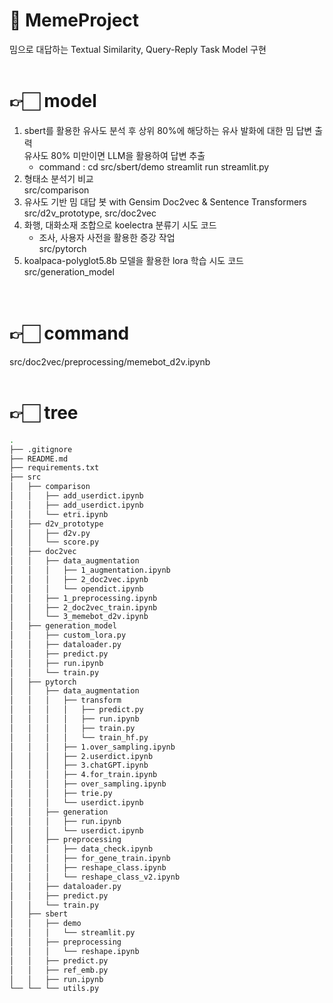 # 🤖 MemeProject
밈으로 대답하는 Textual Similarity, Query-Reply Task Model 구현<br><br>

# 👉🏻 model
1. sbert를 활용한 유사도 분석 후 상위 80%에 해당하는 유사 발화에 대한 밈 답변 출력<br>
    유사도 80% 미만이면 LLM을 활용하여 답변 추출
    - command : cd src/sbert/demo
        streamlit run streamlit.py
2. 형태소 분석기 비교<br>
    src/comparison<br>
3. 유사도 기반 밈 대답 봇 with Gensim Doc2vec & Sentence Transformers<br>
    src/d2v_prototype, src/doc2vec<br>
4. 화행, 대화소재 조합으로 koelectra 분류기 시도 코드<br>
    - 조사, 사용자 사전을 활용한 증강 작업<br>
    src/pytorch
5. koalpaca-polyglot5.8b 모델을 활용한 lora 학습 시도 코드<br>
    src/generation_model<br>
<br><br>

# 👉🏻 command
src/doc2vec/preprocessing/memebot_d2v.ipynb<br><br>

# 👉🏻 tree
```bash
.
├── .gitignore
├── README.md
├── requirements.txt
├── src
│   ├── comparison
│   │   ├── add_userdict.ipynb
│   │   ├── add_userdict.ipynb
│   │   └── etri.ipynb
│   ├── d2v_prototype
│   │   ├── d2v.py
│   │   └── score.py
│   ├── doc2vec
│   │   ├── data_augmentation
│   │   │   ├── 1_augmentation.ipynb
│   │   │   ├── 2_doc2vec.ipynb
│   │   │   └── opendict.ipynb
│   │   ├── 1_preprocessing.ipynb
│   │   ├── 2_doc2vec_train.ipynb
│   │   └── 3_memebot_d2v.ipynb
│   ├── generation_model
│   │   ├── custom_lora.py
│   │   ├── dataloader.py
│   │   ├── predict.py
│   │   ├── run.ipynb
│   │   └── train.py
│   ├── pytorch
│   │   ├── data_augmentation
│   │   │   ├── transform
│   │   │   │   ├── predict.py
│   │   │   │   ├── run.ipynb
│   │   │   │   ├── train.py
│   │   │   │   └── train_hf.py
│   │   │   ├── 1.over_sampling.ipynb
│   │   │   ├── 2.userdict.ipynb
│   │   │   ├── 3.chatGPT.ipynb
│   │   │   ├── 4.for_train.ipynb
│   │   │   ├── over_sampling.ipynb
│   │   │   ├── trie.py
│   │   │   └── userdict.ipynb
│   │   ├── generation
│   │   │   ├── run.ipynb
│   │   │   └── userdict.ipynb
│   │   ├── preprocessing
│   │   │   ├── data_check.ipynb
│   │   │   ├── for_gene_train.ipynb
│   │   │   ├── reshape_class.ipynb
│   │   │   └── reshape_class_v2.ipynb
│   │   ├── dataloader.py
│   │   ├── predict.py
│   │   └── train.py
│   ├── sbert
│   │   ├── demo
│   │   │   └── streamlit.py
│   │   ├── preprocessing
│   │   │   └── reshape.ipynb
│   │   ├── predict.py
│   │   ├── ref_emb.py
│   │   ├── run.ipynb
└── └── └── utils.py
```